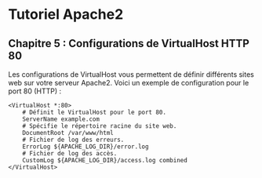 # Tutoriel Apache2

## Chapitre 5 : Configurations de VirtualHost HTTP 80

Les configurations de VirtualHost vous permettent de définir différents sites web sur votre serveur Apache2. Voici un exemple de configuration pour le port 80 (HTTP) :

```apacheconf
<VirtualHost *:80>
    # Définit le VirtualHost pour le port 80.
    ServerName example.com
    # Spécifie le répertoire racine du site web.
    DocumentRoot /var/www/html
    # Fichier de log des erreurs.
    ErrorLog ${APACHE_LOG_DIR}/error.log
    # Fichier de log des accès.
    CustomLog ${APACHE_LOG_DIR}/access.log combined
</VirtualHost>
```
